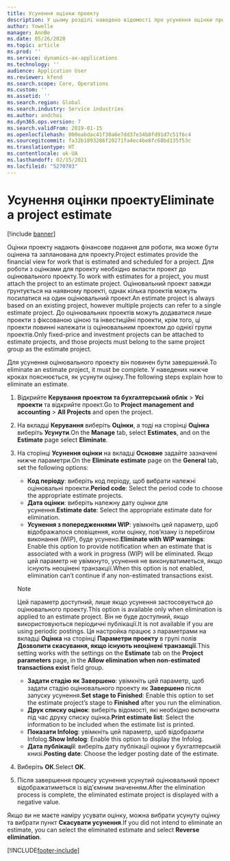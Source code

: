 ```yaml
---
title: Усунення оцінки проекту
description: У цьому розділі наведено відомості про усунення оцінки проекту після його завершення.
author: Yowelle
manager: AnnBe
ms.date: 05/26/2020
ms.topic: article
ms.prod: ''
ms.service: dynamics-ax-applications
ms.technology: ''
audience: Application User
ms.reviewer: kfend
ms.search.scope: Core, Operations
ms.custom: ''
ms.assetid: ''
ms.search.region: Global
ms.search.industry: Service industries
ms.author: andchoi
ms.dyn365.ops.version: 7
ms.search.validFrom: 2019-01-15
ms.openlocfilehash: 000eabdac41f30a6e7dd37e34b8fd91d7c51f6c4
ms.sourcegitcommit: fa32b1893286f20271fa4ec4be8fc68bd135f53c
ms.translationtype: HT
ms.contentlocale: uk-UA
ms.lasthandoff: 02/15/2021
ms.locfileid: "5270703"
---
```

# <a name="eliminate-a-project-estimate"></a><span data-ttu-id="e9849-103">Усунення оцінки проекту</span><span class="sxs-lookup"><span data-stu-id="e9849-103">Eliminate a project estimate</span></span>

[!include [banner](../includes/banner.md)]

<span data-ttu-id="e9849-104">Оцінки проекту надають фінансове подання для роботи, яка може бути оцінена та запланована для проекту.</span><span class="sxs-lookup"><span data-stu-id="e9849-104">Project estimates provide the financial view for work that is estimated and scheduled for a project.</span></span> <span data-ttu-id="e9849-105">Для роботи з оцінками для проекту необхідно вкласти проект до оцінювального проекту.</span><span class="sxs-lookup"><span data-stu-id="e9849-105">To work with estimates for a project, you must attach the project to an estimate project.</span></span> <span data-ttu-id="e9849-106">Оцінювальний проект завжди ґрунтується на наявному проекті, однак кілька проектів можуть посилатися на один оцінювальний проект.</span><span class="sxs-lookup"><span data-stu-id="e9849-106">An estimate project is always based on an existing project, however multiple projects can refer to a single estimate project.</span></span> <span data-ttu-id="e9849-107">До оцінювальних проектів можуть додаватися лише проекти з фіксованою ціною та інвестиційні проекти, крім того, ці проекти повинні належати із оцінювальним проектом до однієї групи проектів.</span><span class="sxs-lookup"><span data-stu-id="e9849-107">Only fixed-price and investment projects can be attached to estimate projects, and those projects must belong to the same project group as the estimate project.</span></span>

<span data-ttu-id="e9849-108">Для усунення оцінювального проекту він повинен бути завершений.</span><span class="sxs-lookup"><span data-stu-id="e9849-108">To eliminate an estimate project, it must be complete.</span></span> <span data-ttu-id="e9849-109">У наведених нижче кроках пояснюється, як усунути оцінку.</span><span class="sxs-lookup"><span data-stu-id="e9849-109">The following steps explain how to eliminate an estimate.</span></span>

1. <span data-ttu-id="e9849-110">Відкрийте **Керування проектом та бухгалтерський облік** > **Усі проекти** та відкрийте проект.</span><span class="sxs-lookup"><span data-stu-id="e9849-110">Go to **Project management and accounting** > **All Projects** and open the project.</span></span> 
2. <span data-ttu-id="e9849-111">На вкладці **Керування** виберіть **Оцінки**, а тоді на сторінці **Оцінка** виберіть **Усунути**.</span><span class="sxs-lookup"><span data-stu-id="e9849-111">On the **Manage** tab, select **Estimates**, and on the **Estimate** page select **Eliminate**.</span></span>
3. <span data-ttu-id="e9849-112">На сторінці **Усунення оцінки** на вкладці **Основне** задайте зазначені нижче параметри.</span><span class="sxs-lookup"><span data-stu-id="e9849-112">On the **Eliminate estimate** page on the **General** tab, set the following options:</span></span>

   - <span data-ttu-id="e9849-113">**Код періоду**: виберіть код періоду, щоб вибрати належні оцінювальні проекти.</span><span class="sxs-lookup"><span data-stu-id="e9849-113">**Period code**: Select the period code to choose the appropriate estimate projects.</span></span> 
   - <span data-ttu-id="e9849-114">**Дата оцінки**: виберіть належну дату оцінки для усунення.</span><span class="sxs-lookup"><span data-stu-id="e9849-114">**Estimate date**: Select the appropriate estimate date for elimination.</span></span>
   - <span data-ttu-id="e9849-115">**Усунення з попередженнями WIP**: увімкніть цей параметр, щоб відображалося сповіщення, коли оцінку, пов’язану із перебігом виконання (WIP), буде усунено.</span><span class="sxs-lookup"><span data-stu-id="e9849-115">**Eliminate with WIP warnings**: Enable this option to provide notification when an estimate that is associated with a work in progress (WIP) will be eliminated.</span></span> <span data-ttu-id="e9849-116">Якщо цей параметр не увімкнуто, усунення не виконуватиметься, якщо існують неоцінені транзакції.</span><span class="sxs-lookup"><span data-stu-id="e9849-116">When this option is not enabled, elimination can’t continue if any non-estimated transactions exist.</span></span> 
   > [!NOTE]
   > <span data-ttu-id="e9849-117">Цей параметр доступний, лише якщо усунення застосовується до оцінювального проекту.</span><span class="sxs-lookup"><span data-stu-id="e9849-117">This option is available only when elimination is applied to an estimate project.</span></span> <span data-ttu-id="e9849-118">Він не буде доступний, якщо використовуються періодичні публікації.</span><span class="sxs-lookup"><span data-stu-id="e9849-118">It is not available if you are using periodic postings.</span></span> <span data-ttu-id="e9849-119">Ця настройка працює з параметрами на вкладці **Оцінка** на сторінці **Параметри проекту** в групі полів **Дозволити скасування, якщо існують неоцінені транзакції**.</span><span class="sxs-lookup"><span data-stu-id="e9849-119">This setting works with the settings on the **Estimate** tab on the **Project parameters** page, in the **Allow elimination when non-estimated transactions exist** field group.</span></span>
   - <span data-ttu-id="e9849-120">**Задати стадію як Завершено**: увімкніть цей параметр, щоб задати стадію оцінювального проекту як **Завершено** після запуску усунення.</span><span class="sxs-lookup"><span data-stu-id="e9849-120">**Set stage to Finished**: Enable this option to set the estimate project’s stage to **Finished** after you run the elimination.</span></span>
   - <span data-ttu-id="e9849-121">**Друк списку оцінок**: виберіть відомості, які необхідно включити під час друку списку оцінка.</span><span class="sxs-lookup"><span data-stu-id="e9849-121">**Print estimate list**: Select the information to be included when the estimate list is printed.</span></span>
   - <span data-ttu-id="e9849-122">**Показати Infolog**: увімкніть цей параметр, щоб відобразити Infolog.</span><span class="sxs-lookup"><span data-stu-id="e9849-122">**Show Infolog**: Enable this option to display the Infolog.</span></span>
   - <span data-ttu-id="e9849-123">**Дата публікації**: виберіть дату публікації оцінки у бухгалтерській книзі.</span><span class="sxs-lookup"><span data-stu-id="e9849-123">**Posting date**: Choose the ledger posting date of the estimate.</span></span>

4.  <span data-ttu-id="e9849-124">Виберіть **ОК**.</span><span class="sxs-lookup"><span data-stu-id="e9849-124">Select **OK**.</span></span>
5. <span data-ttu-id="e9849-125">Після завершення процесу усунення усунутий оцінювальний проект відображатиметься із від'ємним значенням.</span><span class="sxs-lookup"><span data-stu-id="e9849-125">After the elimination process is complete, the eliminated estimate project is displayed with a negative value.</span></span> 

<span data-ttu-id="e9849-126">Якщо ви не маєте наміру усувати оцінку, можна вибрати усунуту оцінку та вибрати пункт **Скасувати усунення**.</span><span class="sxs-lookup"><span data-stu-id="e9849-126">If you did not intend to eliminate an estimate, you can select the eliminated estimate and select **Reverse elimination**.</span></span>   


[!INCLUDE[footer-include](../includes/footer-banner.md)]